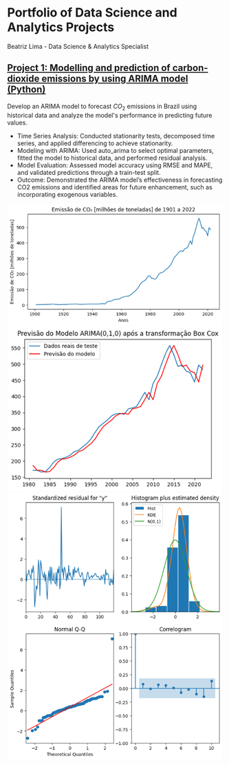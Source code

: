 # Portfolio of Data Science and Analytics Projects
Beatriz Lima - Data Science & Analytics Specialist

## [Project 1: Modelling and prediction of carbon-dioxide emissions by using ARIMA model (Python)](https://github.com/be4lima/ARIMA_CO2_BR)
Develop an ARIMA model to forecast $CO_2$ emissions in Brazil using historical data and analyze the model's performance in predicting future values.

- Time Series Analysis: Conducted stationarity tests, decomposed time series, and applied differencing to achieve stationarity.
- Modeling with ARIMA: Used auto_arima to select optimal parameters, fitted the model to historical data, and performed residual analysis.
- Model Evaluation: Assessed model accuracy using RMSE and MAPE, and validated predictions through a train-test split.
- Outcome: Demonstrated the ARIMA model’s effectiveness in forecasting CO2 emissions and identified areas for future enhancement, such as incorporating exogenous variables.

<img src="https://github.com/be4lima/Beatriz_Portfolio/blob/main/images/1%20-%20Consumo%20de%20CO2%20de%201901%20a%202022.png" width="500" />
<img src="https://github.com/be4lima/Beatriz_Portfolio/blob/main/images/7%20-%20Prediction%20ARIMA%20010.png" width="500" />
<img src="https://github.com/be4lima/Beatriz_Portfolio/blob/main/images/8%20-%20Diagnostics.png" width="500" />






